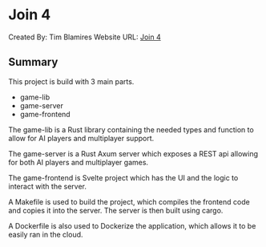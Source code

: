 # Join 4

Created By: Tim Blamires
Website URL: [Join 4](https://www.join4.app)

## Summary

This project is build with 3 main parts.

- game-lib
- game-server
- game-frontend

The game-lib is a Rust library containing the needed types and function to allow for AI players and multiplayer support.

The game-server is a Rust Axum server which exposes a REST api allowing for both AI players and multiplayer games.

The game-frontend is Svelte project which has the UI and the logic to interact with the server.

A Makefile is used to build the project, which compiles the frontend code and copies it into the server. The server is then built using cargo.

A Dockerfile is also used to Dockerize the application, which allows it to be easily ran in the cloud.
